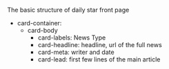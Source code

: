 The basic structure of daily star front page

- card-container:
  - card-body
    - card-labels: News Type
    - card-headline: headline, url of the full news
    - card-meta: writer and date
    - card-lead: first few lines of the main article


